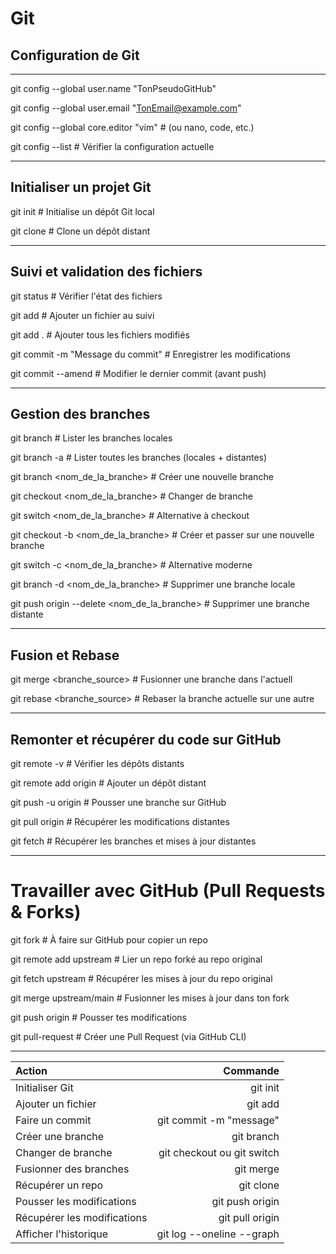 # Git

## Configuration de Git

---
git config --global user.name "TonPseudoGitHub"

git config --global user.email "TonEmail@example.com"

git config --global core.editor "vim"  # (ou nano, code, etc.)

git config --list  # Vérifier la configuration actuelle

---

## Initialiser un projet Git

git init  # Initialise un dépôt Git local

git clone <URL>  # Clone un dépôt distant

---

## Suivi et validation des fichiers

git status  # Vérifier l'état des fichiers

git add <fichier>  # Ajouter un fichier au suivi

git add .  # Ajouter tous les fichiers modifiés

git commit -m "Message du commit"  # Enregistrer les modifications

git commit --amend  # Modifier le dernier commit (avant push)

---

## Gestion des branches

git branch  # Lister les branches locales

git branch -a  # Lister toutes les branches (locales + distantes)

git branch <nom_de_la_branche>  # Créer une nouvelle branche

git checkout <nom_de_la_branche>  # Changer de branche

git switch <nom_de_la_branche>  # Alternative à checkout

git checkout -b <nom_de_la_branche>  # Créer et passer sur une nouvelle branche

git switch -c <nom_de_la_branche>  # Alternative moderne

git branch -d <nom_de_la_branche>  # Supprimer une branche locale

git push origin --delete <nom_de_la_branche>  # Supprimer une branche distante

---

## Fusion et Rebase

git merge <branche_source>  # Fusionner une branche dans l'actuell

git rebase <branche_source>  # Rebaser la branche actuelle sur une autre

---

## Remonter et récupérer du code sur GitHub

git remote -v  # Vérifier les dépôts distants

git remote add origin <URL>  # Ajouter un dépôt distant

git push -u origin <branche>  # Pousser une branche sur GitHub

git pull origin <branche>  # Récupérer les modifications distantes

git fetch  # Récupérer les branches et mises à jour distantes 

---

# Travailler avec GitHub (Pull Requests & Forks)

git fork  # À faire sur GitHub pour copier un repo

git remote add upstream <URL>  # Lier un repo forké au repo original

git fetch upstream  # Récupérer les mises à jour du repo original

git merge upstream/main  # Fusionner les mises à jour dans ton fork

git push origin <branche>  # Pousser tes modifications

git pull-request  # Créer une Pull Request (via GitHub CLI)

---

| Action | Commande |
|:--------|---------:|
| Initialiser Git | git init |
| Ajouter un fichier | git add <fichier> |
| Faire un commit | git commit -m "message" |
| Créer une branche | git branch <nom> |
| Changer de branche | git checkout <nom> ou git switch <nom> |
| Fusionner des branches | git merge <branche> |
| Récupérer un repo | git clone <URL> |
| Pousser les modifications | git push origin <branche> |
| Récupérer les modifications | git pull origin <branche> |
| Afficher l'historique | git log --oneline --graph |





